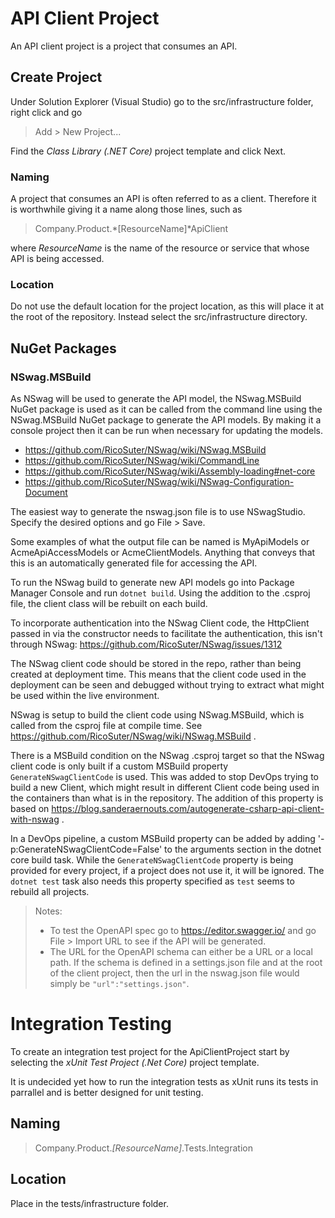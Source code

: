 # API Client Project
An API client project is a project that consumes an API.

## Create Project
Under Solution Explorer (Visual Studio) go to the src/infrastructure folder, right click and go  

> Add > New Project...

Find the *Class Library (.NET Core)* project template and click Next.

### Naming
A project that consumes an API is often referred to as a client. Therefore it is worthwhile giving it a name along those lines, such as

> Company.Product.*[ResourceName]*ApiClient

where *ResourceName* is the name of the resource or service that whose API is being accessed.

### Location

Do not use the default location for the project location, as this will place it at the root of the repository.
Instead select the src/infrastructure directory.


## NuGet Packages

### NSwag.MSBuild
As NSwag will be used to generate the API model, the NSwag.MSBuild NuGet package is used as it can be 
called from the command line using the NSwag.MSBuild NuGet package to generate the API models.
By making it a console project then it can be run when necessary for updating the models.

 - https://github.com/RicoSuter/NSwag/wiki/NSwag.MSBuild
 - https://github.com/RicoSuter/NSwag/wiki/CommandLine
 - https://github.com/RicoSuter/NSwag/wiki/Assembly-loading#net-core
 - https://github.com/RicoSuter/NSwag/wiki/NSwag-Configuration-Document

The easiest way to generate the nswag.json file is to use NSwagStudio. Specify the desired options and go File > Save.

Some examples of what the output file can be named is MyApiModels or AcmeApiAccessModels or AcmeClientModels. Anything that conveys that this is an automatically generated file for accessing the API.

To run the NSwag build to generate new API models go into Package Manager Console and run `dotnet build`. Using the addition to the .csproj file, the client class will be rebuilt on each build.

To incorporate authentication into the NSwag Client code, the HttpClient passed in via the constructor needs to facilitate the authentication, this isn't through NSwag: https://github.com/RicoSuter/NSwag/issues/1312

The NSwag client code should be stored in the repo, rather than being created at deployment time. This means that the client code used in the deployment can be seen and debugged without trying to extract what might be used within the live environment. 

NSwag is setup to build the client code using NSwag.MSBuild, which is called from the csproj file at compile time. See https://github.com/RicoSuter/NSwag/wiki/NSwag.MSBuild .

There is a MSBuild condition on the NSwag .csproj target so that the NSwag client code is only built if a custom MSBuild property `GenerateNSwagClientCode` is used.
This was added to stop DevOps trying to build a new Client, which might result in different Client code being used in the containers than what is in the repository.
The addition of this property is based on https://blog.sanderaernouts.com/autogenerate-csharp-api-client-with-nswag .

In a DevOps pipeline, a custom MSBuild property can be added by adding '-p:GenerateNSwagClientCode=False' to the arguments section in the dotnet core build task.
While the `GenerateNSwagClientCode` property is being provided for every project, if a project does not use it, it will be ignored.
The `dotnet test` task also needs this property specified as `test` seems to rebuild all projects.

> Notes:
> - To test the OpenAPI spec go to https://editor.swagger.io/ and go File > Import URL to see if the API will be generated.
> - The URL for the OpenAPI schema can either be a URL or a local path. If the schema is defined in a settings.json file and at the root of the client project, then the url in the nswag.json file would simply be `"url":"settings.json"`.

# Integration Testing

To create an integration test project for the ApiClientProject start by selecting the *xUnit Test Project (.Net Core)* project template.

It is undecided yet how to run the integration tests as xUnit runs its tests in parrallel and is better designed for unit testing.

## Naming
> Company.Product.*[ResourceName]*.Tests.Integration

## Location
Place in the tests/infrastructure folder.
